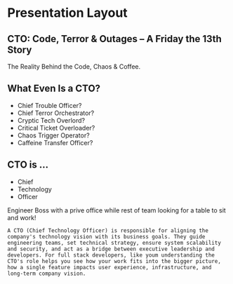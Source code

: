 # Presentation Layout

## CTO: Code, Terror & Outages – A Friday the 13th Story

The Reality Behind the Code, Chaos & Coffee.

## What Even Is a CTO?

- Chief Trouble Officer?
- Chief Terror Orchestrator?
- Cryptic Tech Overlord?
- Critical Ticket Overloader?
- Chaos Trigger Operator?
- Caffeine Transfer Officer?

## CTO is ...

- Chief
- Technology
- Officer

Engineer Boss with a prive office while rest of team looking for a table to sit and work!

    A CTO (Chief Technology Officer) is responsible for aligning the company's technology vision with its business goals. They guide engineering teams, set technical strategy, ensure system scalability and security, and act as a bridge between executive leadership and developers. For full stack developers, like youm understanding the CTO's role helps you see how your work fits into the bigger picture, how a single feature impacts user experience, infrastructure, and long-term company vision.